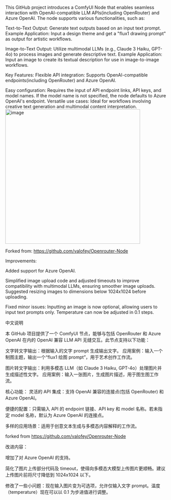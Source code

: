 This GitHub project introduces a ComfyUI Node that enables seamless interaction with OpenAI-compatible LLM APIs(including OpenRouter) and Azure OpenAI. The node supports various functionalities, such as:

Text-to-Text Output: Generate text outputs based on an input text prompt.
Example Application: Input a design theme and get a "flux1 drawing prompt" as output for artistic workflows.

Image-to-Text Output: Utilize multimodal LLMs (e.g., Claude 3 Haiku, GPT-4o) to process images and generate descriptive text.
Example Application: Input an image to create its textual description for use in image-to-image workflows.

Key Features:
Flexible API integration: Supports OpenAI-compatible endpoints(including OpenRouter) and Azure OpenAI.

Easy configuration: Requires the input of API endpoint links, API keys, and model names. If the model name is not specified, the node defaults to Azure OpenAI's endpoint.
Versatile use cases: Ideal for workflows involving creative text generation and multimodal content interpretation.
<img width="422" alt="image" src="https://github.com/user-attachments/assets/850ed8a0-90fe-4885-a677-6847fee84655" />

Forked from: https://github.com/valofey/Openrouter-Node

Improvements:

Added support for Azure OpenAI.

Simplified image upload code and adjusted timeouts to improve compatibility with multimodal LLMs, ensuring smoother image uploads. Suggested resizing images to dimensions below 1024x1024 before uploading.

Fixed minor issues: Inputting an image is now optional, allowing users to input text prompts only. Temperature can now be adjusted in 0.1 steps.


中文说明

本 GitHub 项目提供了一个 ComfyUI 节点，能够与包括 OpenRouter 和 Azure OpenAI 在内的 OpenAI 兼容 LLM API 无缝交互。此节点支持以下功能：

文字转文字输出：根据输入的文字 prompt 生成输出文字。
应用案例：输入一个制图主题，输出一个“flux1 绘图 prompt”，用于艺术创作工作流。

图片转文字输出：利用多模态 LLM（如 Claude 3 Haiku, GPT-4o）处理图片并生成描述性文字。
应用案例：输入一张图片，生成图片描述，用于图生图工作流。

核心功能：
灵活的 API 集成：支持 OpenAI 兼容的连接点(包括 OpenRouter) 和 Azure OpenAI。

便捷的配置：只需输入 API 的 endpoint 链接、API key 和 model 名称。若未指定 model 名称，默认为 Azure OpenAI 的连接点。

多样的应用场景：适用于创意文本生成与多模态内容解释的工作流。

forked from https://github.com/valofey/Openrouter-Node

改进内容：

增加了对 Azure OpenAI 的支持。

简化了图片上传部分代码及 timeout，使得向多模态大模型上传图片更顺畅。建议上传图片前将尺寸降低到 1024x1024 以下。

修改了一些小问题：现在输入图片变为可选项，允许仅输入文字 prompt。温度（temperature）现在可以以 0.1 为步进值进行调整。
